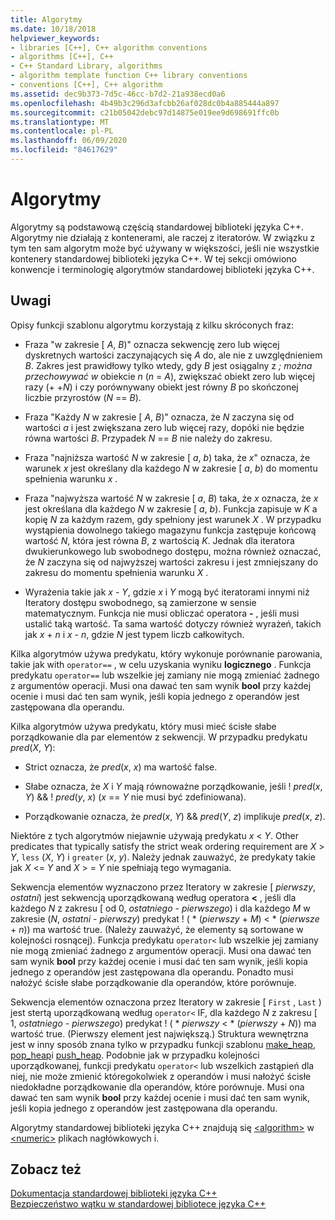 ```yaml
---
title: Algorytmy
ms.date: 10/18/2018
helpviewer_keywords:
- libraries [C++], C++ algorithm conventions
- algorithms [C++], C++
- C++ Standard Library, algorithms
- algorithm template function C++ library conventions
- conventions [C++], C++ algorithm
ms.assetid: dec9b373-7d5c-46cc-b7d2-21a938ecd0a6
ms.openlocfilehash: 4b49b3c296d3afcbb26af028dc0b4a885444a897
ms.sourcegitcommit: c21b05042debc97d14875e019ee9d698691ffc0b
ms.translationtype: MT
ms.contentlocale: pl-PL
ms.lasthandoff: 06/09/2020
ms.locfileid: "84617629"
---
```

# <a name="algorithms"></a>Algorytmy

Algorytmy są podstawową częścią standardowej biblioteki języka C++. Algorytmy nie działają z kontenerami, ale raczej z iteratorów. W związku z tym ten sam algorytm może być używany w większości, jeśli nie wszystkie kontenery standardowej biblioteki języka C++. W tej sekcji omówiono konwencje i terminologię algorytmów standardowej biblioteki języka C++.

## <a name="remarks"></a>Uwagi

Opisy funkcji szablonu algorytmu korzystają z kilku skróconych fraz:

- Fraza "w zakresie \[ *A*, *B*)" oznacza sekwencję zero lub więcej dyskretnych wartości zaczynających się *A* do, ale nie z uwzględnieniem *B*. Zakres jest prawidłowy tylko wtedy, gdy *B* jest osiągalny z *;* *można przechowywać w* obiekcie *n* (*n*  =  *A*), zwiększać obiekt zero lub więcej razy (+ +*N*) i czy porównywany obiekt jest równy *B* po skończonej liczbie przyrostów (*N*  ==  *B*).

- Fraza "Każdy *N* w zakresie \[ *A*, *B*)" oznacza, że *N* zaczyna się od wartości *a* i jest zwiększana zero lub więcej razy, dopóki nie będzie równa wartości *B*. Przypadek *N*  ==  *B* nie należy do zakresu.

- Fraza "najniższa wartość *N* w zakresie \[ *a*, *b*) taka, że *x*" oznacza, że warunek *x* jest określany dla każdego *N* w zakresie \[ *a*, *b*) do momentu spełnienia warunku *x* .

- Fraza "najwyższa wartość *N* w zakresie \[ *a*, *B*) taka, że *x* oznacza, że *x* jest określana dla każdego *N* w zakresie \[ *a*, *b*). Funkcja zapisuje w *K* a kopię *N* za każdym razem, gdy spełniony jest warunek *X* . W przypadku wystąpienia dowolnego takiego magazynu funkcja zastępuje końcową wartość *N*, która jest równa *B*, z wartością *K*. Jednak dla iteratora dwukierunkowego lub swobodnego dostępu, można również oznaczać, że *N* zaczyna się od najwyższej wartości zakresu i jest zmniejszany do zakresu do momentu spełnienia warunku *X* .

- Wyrażenia takie jak *x*  -  *Y*, gdzie *x* i *Y* mogą być iteratorami innymi niż Iteratory dostępu swobodnego, są zamierzone w sensie matematycznym. Funkcja nie musi obliczać operatora **-** , jeśli musi ustalić taką wartość. Ta sama wartość dotyczy również wyrażeń, takich jak *x*  +  *n* i *x*  -  *n*, gdzie *N* jest typem liczb całkowitych.

Kilka algorytmów używa predykatu, który wykonuje porównanie parowania, takie jak with `operator==` , w celu uzyskania wyniku **logicznego** . Funkcja predykatu `operator==` lub wszelkie jej zamiany nie mogą zmieniać żadnego z argumentów operacji. Musi ona dawać ten sam wynik **bool** przy każdej ocenie i musi dać ten sam wynik, jeśli kopia jednego z operandów jest zastępowana dla operandu.

Kilka algorytmów używa predykatu, który musi mieć ścisłe słabe porządkowanie dla par elementów z sekwencji. W przypadku predykatu *pred*(*X*, *Y*):

- Strict oznacza, że *pred*(*x*, *x*) ma wartość false.

- Słabe oznacza, że *X* i *Y* mają równoważne porządkowanie, jeśli \! *pred*(*x*, *Y*)  && \! *pred*(*y*, *x*) (*x*  ==  *Y* nie musi być zdefiniowana).

- Porządkowanie oznacza, że *pred*(*x*, *Y*)  && *pred*(*Y*, *z*) implikuje *pred*(*x*, *z*).

Niektóre z tych algorytmów niejawnie używają predykatu *x* \< *Y*. Other predicates that typically satisfy the strict weak ordering requirement are *X* > *Y*, `less` (*X*, *Y*) i `greater` (*x*, *y*). Należy jednak zauważyć, że predykaty takie jak *X* \<= *Y* and *X* > =  *Y* nie spełniają tego wymagania.

Sekwencja elementów wyznaczono przez Iteratory w zakresie \[ *pierwszy*, *ostatni*) jest sekwencją uporządkowaną według operatora **<** , jeśli dla każdego *N* z zakresu \[ od 0, *ostatniego*  -  *pierwszego*) i dla każdego *M* w zakresie (*N*, *ostatni*  -  *pierwszy*) predykat \! ( \* (*pierwszy*  +  *M*) < \* (*pierwsze*  +  *n*)) ma wartość true. (Należy zauważyć, że elementy są sortowane w kolejności rosnącej). Funkcja predykatu `operator<` lub wszelkie jej zamiany nie mogą zmieniać żadnego z argumentów operacji. Musi ona dawać ten sam wynik **bool** przy każdej ocenie i musi dać ten sam wynik, jeśli kopia jednego z operandów jest zastępowana dla operandu. Ponadto musi nałożyć ścisłe słabe porządkowanie dla operandów, które porównuje.

Sekwencja elementów oznaczona przez Iteratory w zakresie \[ `First` , `Last` ) jest stertą uporządkowaną według `operator<` IF, dla każdego *N* z zakresu \[ 1, *ostatniego*  -  *pierwszego*) predykat \! ( \* _pierwszy_  <  \* (*pierwszy*  +  *N*)) ma wartość true. (Pierwszy element jest największą.) Struktura wewnętrzna jest w inny sposób znana tylko w przypadku funkcji szablonu [make_heap](algorithm-functions.md#make_heap), [pop_heap](algorithm-functions.md#pop_heap)i [push_heap](algorithm-functions.md#push_heap). Podobnie jak w przypadku kolejności uporządkowanej, funkcji predykatu `operator<` lub wszelkich zastąpień dla niej, nie może zmienić któregokolwiek z operandów i musi nałożyć ścisłe niedokładne porządkowanie dla operandów, które porównuje. Musi ona dawać ten sam wynik **bool** przy każdej ocenie i musi dać ten sam wynik, jeśli kopia jednego z operandów jest zastępowana dla operandu.

Algorytmy standardowej biblioteki języka C++ znajdują się [\<algorithm>](algorithm.md) w [\<numeric>](numeric.md) plikach nagłówkowych i.

## <a name="see-also"></a>Zobacz też

[Dokumentacja standardowej biblioteki języka C++](cpp-standard-library-reference.md)\
[Bezpieczeństwo wątku w standardowej bibliotece języka C++](thread-safety-in-the-cpp-standard-library.md)
